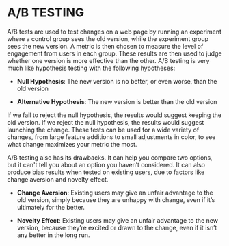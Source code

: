 # A/B TESTING

A/B tests are used to test changes on a web page by running an experiment where a control group sees the old version, while the experiment group sees the new version. A metric is then chosen to measure the level of engagement from users in each group. These results are then used to judge whether one version is more effective than the other. A/B testing is very much like hypothesis testing with the following hypotheses:

* **Null Hypothesis**: The new version is no better, or even worse, than the old version

* **Alternative Hypothesis**: The new version is better than the old version

If we fail to reject the null hypothesis, the results would suggest keeping the old version. If we reject the null hypothesis, the results would suggest launching the change. These tests can be used for a wide variety of changes, from large feature additions to small adjustments in color, to see what change maximizes your metric the most.

A/B testing also has its drawbacks. It can help you compare two options, but it can't tell you about an option you haven’t considered. It can also produce bias results when tested on existing users, due to factors like change aversion and novelty effect.

* **Change Aversion**: Existing users may give an unfair advantage to the old version, simply because they are unhappy with change, even if it’s ultimately for the better.

*  **Novelty Effect**: Existing users may give an unfair advantage to the new version, because they’re excited or drawn to the change, even if it isn’t any better in the long run.
